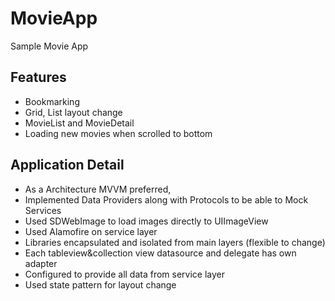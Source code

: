 # MovieApp
Sample Movie App

## Features
- Bookmarking
- Grid, List layout change
- MovieList and MovieDetail 
- Loading new movies when scrolled to bottom 

## Application Detail
- As a Architecture MVVM preferred,
- Implemented Data Providers along with Protocols to be able to Mock Services
- Used SDWebImage to load images directly to UIImageView
- Used Alamofire on service layer
- Libraries encapsulated and isolated from main layers (flexible to change)
- Each tableview&collection view datasource and delegate has own adapter
- Configured to provide all data from service layer 
- Used state pattern for layout change

